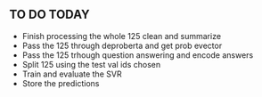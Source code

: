 ## TO DO TODAY

- Finish processing the whole 125 clean and summarize
- Pass the 125 through deproberta and get prob evector
- Pass the 125 trhough question answering and encode answers
- Split 125 using the test val ids chosen
- Train and evaluate the SVR
- Store the predictions